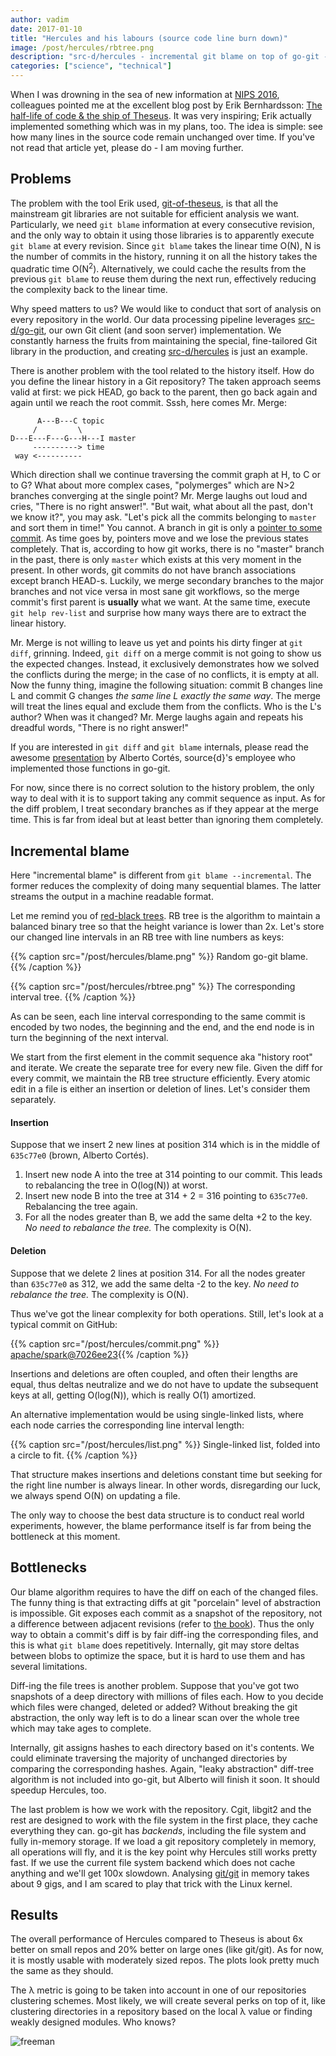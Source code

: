 ```yaml
---
author: vadim
date: 2017-01-10
title: "Hercules and his labours (source code line burn down)"
image: /post/hercules/rbtree.png
description: "src-d/hercules - incremental git blame on top of go-git - helps to analyse repositories. Is it hard for him?"
categories: ["science", "technical"]
---
```


When I was drowning in the sea of new information at [NIPS 2016](https://nips.cc/),
colleagues pointed me at the excellent blog post by Erik Bernhardsson:
[The half-life of code & the ship of Theseus](https://erikbern.com/2016/12/05/the-half-life-of-code.html).
It was very inspiring; Erik actually implemented something which was in my plans, too.
The idea is simple: see how many lines in the source code remain unchanged
over time. If you've not read that article yet, please do - I am moving further.

Problems
--------

The problem with the tool Erik used, [git-of-theseus](https://github.com/erikbern/git-of-theseus),
is that all the mainstream git libraries are not suitable for efficient
analysis we want. Particularly, we need `git blame` information at every
consecutive revision, and the only way to obtain it using those libraries is
to apparently execute `git blame` at every revision. Since `git blame` takes the
linear time O(N), N is the number of commits in the history, running it on all
the history takes the quadratic time O(N<sup>2</sup>). Alternatively, we could cache
the results from the previous `git blame` to reuse them during the next run,
effectively reducing the complexity back to the linear time.

Why speed matters to us? We would like to conduct that sort of analysis on
every repository in the world. Our data processing pipeline leverages
[src-d/go-git](https://github.com/src-d/go-git), our own Git client (and soon server)
implementation. We constantly harness the fruits from maintaining the special,
fine-tailored Git library in the production, and creating
[src-d/hercules](https://github.com/src-d/hercules) is just an example.

There is another problem with the tool related to the history itself. How do
you define the linear history in a Git repository? The taken approach seems
valid at first: we pick HEAD, go back to the parent, then go back again and
again until we reach the root commit. Sssh, here comes Mr. Merge:
```
      A---B---C topic
     /         \
D---E---F---G---H---I master
     ----------> time
 way <----------
```
Which direction shall we continue traversing the commit graph at H, to C or to G?
What about more complex cases, "polymerges" which are N>2 branches converging at
the single point? Mr. Merge laughs out loud and cries, "There is no right answer!".
"But wait, what about all the past, don't we know it?", you may ask.
"Let's pick all the commits belonging to `master` and sort them in time!"
You cannot. A branch in git is only a [pointer to some commit](https://git-scm.com/book/en/v1/Git-Branching-What-a-Branch-Is).
As time goes by, pointers move and we lose the previous states completely.
That is, according to how git works, there is no "master" branch in the past,
there is only `master` which exists at this very moment in the present. In other
words, git commits do not have branch associations except branch HEAD-s.
Luckily, we merge secondary branches to the major branches and not vice versa
in most sane git workflows, so the merge commit's first parent is **usually**
what we want. At the same time, execute `git help rev-list` and surprise how many ways
there are to extract the linear history.

Mr. Merge is not willing to leave us yet and points his dirty finger at
`git diff`, grinning. Indeed, `git diff` on a merge commit is not going
to show us the expected changes. Instead, it exclusively demonstrates how we solved
the conflicts during the merge; in the case of no conflicts, it is empty at all.
Now the funny thing, imagine the following situation: commit B changes line L and
commit G changes *the same line L exactly the same way*. The merge will treat
the lines equal and exclude them from the conflicts. Who is the L's author?
When was it changed? Mr. Merge laughs again and repeats his dreadful words,
"There is no right answer!"

If you are interested in `git diff` and `git blame` internals, please read the awesome
[presentation](https://drive.google.com/file/d/0B-w8jGUJto0iaWRjcFZUZy15NVU)
by Alberto Cortés, source{d}'s employee who implemented those functions in go-git.

For now, since there is no correct solution to the history problem, the only way
to deal with it is to support taking any commit sequence as input. As for the
diff problem, I treat secondary branches as if they appear at the merge time.
This is far from ideal but at least better than ignoring them completely.

Incremental blame
-----------------

Here "incremental blame" is different from `git blame --incremental`.
The former reduces the complexity of doing many sequential blames.
The latter streams the output in a machine readable format.

Let me remind you of [red-black trees](https://en.wikipedia.org/wiki/Red%E2%80%93black_tree).
RB tree is the algorithm to maintain a balanced binary tree so that the
height variance is lower than 2x. Let's store our changed line intervals in
an RB tree with line numbers as keys:

{{% caption src="/post/hercules/blame.png" %}}
Random go-git blame.
{{% /caption %}}

{{% caption src="/post/hercules/rbtree.png" %}}
The corresponding interval tree.
{{% /caption %}}

As can be seen, each line interval corresponding to the same commit is encoded by two
nodes, the beginning and the end, and the end node is in turn the beginning of
the next interval.

We start from the first element in the commit sequence aka "history root" and
iterate. We create the separate tree for every new file. Given the diff for every
commit, we maintain the RB tree structure efficiently. Every atomic edit in a file
is either an insertion or deletion of lines. Let's consider them separately.

#### Insertion

Suppose that we insert 2 new lines at position 314 which is in the middle of
`635c77e0` (brown, Alberto Cortés).

1. Insert new node A into the tree at 314 pointing to our commit.
   This leads to rebalancing the tree in O(log(N)) at worst.
2. Insert new node B into the tree at 314 + 2 = 316 pointing to `635c77e0`.
   Rebalancing the tree again.
3. For all the nodes greater than B, we add the same delta +2 to the key.
   *No need to rebalance the tree.* The complexity is O(N).

#### Deletion

Suppose that we delete 2 lines at position 314. For all the nodes greater than
`635c77e0` as 312, we add the same delta -2 to the key. *No need to rebalance the tree.*
The complexity is O(N).

Thus we've got the linear complexity for both operations. Still, let's look
at a typical commit on GitHub:

{{% caption src="/post/hercules/commit.png" %}}
[apache/spark@7026ee23](https://github.com/apache/spark/commit/7026ee23e0a684e13f9d7dfbb8f85e810106d022#diff-916ca56b663f178f302c265b7ef38499){{% /caption %}}

Insertions and deletions are often coupled, and often their lengths are equal,
thus deltas neutralize and we do not have to update the subsequent keys at all,
getting O(log(N)), which is really O(1) amortized.

An alternative implementation would be using single-linked lists, where
each node carries the corresponding line interval length:

{{% caption src="/post/hercules/list.png" %}}
Single-linked list, folded into a circle to fit.
{{% /caption %}}

That structure makes insertions and deletions constant time but seeking for
the right line number is always linear. In other words, disregarding our luck,
we always spend O(N) on updating a file.

The only way to choose the best data structure is to conduct real world
experiments, however, the blame performance itself is far from being the bottleneck
at this moment.

Bottlenecks
-----------

Our blame algorithm requires to have the diff on each of the changed files.
The funny thing is that extracting diffs at git "porcelain" level of
abstraction is impossible. Git exposes each commit as a snapshot
of the repository, not a difference between adjacent revisions (refer to
[the book](https://git-scm.com/book/en/v2/Getting-Started-Git-Basics)). Thus
the only way to obtain a commit's diff is by fair diff-ing the corresponding files,
and this is what `git blame` does repetitively. Internally, git may store deltas
between blobs to optimize the space, but it is hard to use them and has several
limitations.

Diff-ing the file trees is another problem. Suppose that you've got two
snapshots of a deep directory with millions of files each. How to you decide
which files were changed, deleted or added? Without breaking the git abstraction,
the only way left is to do a linear scan over the whole tree which may take
ages to complete.

Internally, git assigns hashes to each directory based on it's contents.
We could eliminate traversing the majority of unchanged directories by
comparing the corresponding hashes. Again, "leaky abstraction" diff-tree
algorithm is not included into go-git, but Alberto will finish it soon.
It should speedup Hercules, too.

The last problem is how we work with the repository. Cgit, libgit2 and the rest
are designed to work with the file system in the first place, they cache everything
they can. go-git has *backends*, including the file system and fully in-memory storage.
If we load a git repository completely in memory, all operations will fly,
and it is the key point why Hercules still works pretty fast. If we use the current
file system backend which does not cache anything and we'll get 100x slowdown.
Analysing [git/git](https://github.com/git/git) in memory takes about 9 gigs,
and I am scared to play that trick with the Linux kernel.

Results
-------

The overall performance of Hercules compared to Theseus is about 6x better
on small repos and 20% better on large ones (like git/git). As for now,
it is mostly usable with moderately sized repos. The plots look pretty much
the same as they should.

The λ metric is going to be taken into account in one of our repositories
clustering schemes. Most likely, we will create several perks on top of it,
like clustering directories in a repository based on the local λ value or
finding weakly designed modules. Who knows?

![freeman](/post/hercules/freeman.jpg)

